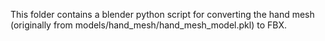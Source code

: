 This folder contains a blender python script for converting the hand mesh (originally from models/hand_mesh/hand_mesh_model.pkl) to FBX.